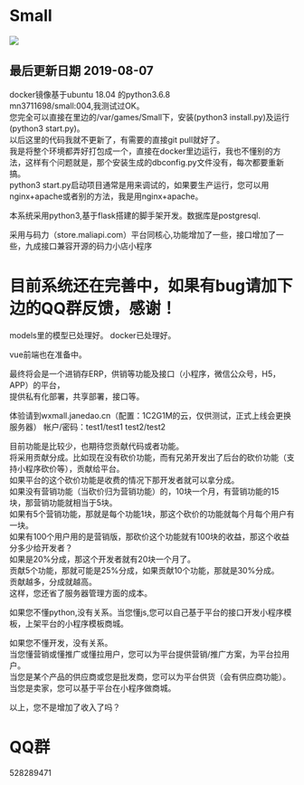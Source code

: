 # Small

![](https://github.com/mn3711698/Small/blob/master/923.png)


## 最后更新日期  2019-08-07
docker镜像基于ubuntu 18.04 的python3.6.8
<br>mn3711698/small:004,我测试过OK。
<br>您完全可以直接在里边的/var/games/Small下，安装(python3 install.py)及运行(python3 start.py)。
<br>以后这里的代码我就不更新了，有需要的直接git pull就好了。
<br>我是将整个环境都弄好打包成一个，直接在docker里边运行，我也不懂别的方法，这样有个问题就是，那个安装生成的dbconfig.py文件没有，每次都要重新搞。
<br>python3 start.py启动项目通常是用来调试的，如果要生产运行，您可以用nginx+apache或者别的方法，我是用nginx+apache。

本系统采用python3,基于flask搭建的脚手架开发。数据库是postgresql.


采用与码力（store.maliapi.com）平台同核心,功能增加了一些，接口增加了一些，九成接口兼容开源的码力小店小程序

# 目前系统还在完善中，如果有bug请加下边的QQ群反馈，感谢！

models里的模型已处理好。
docker已处理好。


vue前端也在准备中。


最终将会是一个进销存ERP，供销等功能及接口（小程序，微信公众号，H5，APP）的平台，
<br>提供私有化部署，共享部署，接口等。

体验请到wxmall.janedao.cn（配置：1C2G1M的云，仅供测试，正式上线会更换服务器）  帐户/密码：test1/test1     test2/test2


目前功能是比较少，也期待您贡献代码或者功能。
<br>将采用贡献分成。比如现在没有砍价功能，而有兄弟开发出了后台的砍价功能（支持小程序砍价等），贡献给平台。
<br>如果平台的这个砍价功能是收费的情况下那开发者就可以拿分成。
<br>如果没有营销功能（当砍价归为营销功能）的，10块一个月，有营销功能的15块，那营销功能就相当于5块。
<br>如果有5个营销功能，那就是每个功能1块，那这个砍价的功能就每个月每个用户有一块。
<br>如果有100个用户用的是营销版，那砍价这个功能就有100块的收益，那这个收益分多少给开发者？
<br>如果是20%分成，那这个开发者就有20块一个月了。
<br>贡献5个功能，那就可能是25%分成，如果贡献10个功能，那就是30%分成。
<br>贡献越多，分成就越高。
<br>这样，您还省了服务器管理方面的成本。


如果您不懂python,没有关系。当您懂js,您可以自己基于平台的接口开发小程序模板，上架平台的小程序模板商城。


如果您不懂开发，没有关系。
<br>当您懂营销或懂推广或懂拉用户，您可以为平台提供营销/推广方案，为平台拉用户。
<br>当您是某个产品的供应商或您是批发商，您可以为平台供货（会有供应商功能）。
<br>当您是卖家，您可以基于平台在小程序做商城。


以上，您不是增加了收入了吗？


# QQ群
528289471

